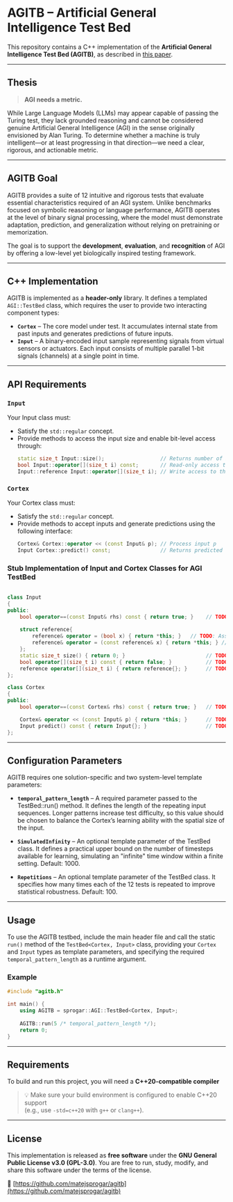 # AGITB – Artificial General Intelligence Test Bed

This repository contains a C++ implementation of the **Artificial General Intelligence Test Bed (AGITB)**, as described in [this paper](doc/AGITB.pdf).

---

## Thesis

> **AGI needs a metric.**

While Large Language Models (LLMs) may appear capable of passing the Turing test, they lack grounded reasoning and cannot be considered genuine Artificial General Intelligence (AGI) in the sense originally envisioned by Alan Turing. To determine whether a machine is truly intelligent—or at least progressing in that direction—we need a clear, rigorous, and actionable metric.

---

## AGITB Goal

AGITB provides a suite of 12 intuitive and rigorous tests that evaluate essential characteristics required of an AGI system. Unlike benchmarks focused on symbolic reasoning or language performance, AGITB operates at the level of binary signal processing, where the model must demonstrate adaptation, prediction, and generalization without relying on pretraining or memorization.

The goal is to support the **development**, **evaluation**, and **recognition** of AGI by offering a low-level yet biologically inspired testing framework.

---

## C++ Implementation

AGITB is implemented as a **header-only** library. It defines a templated `AGI::TestBed` class, which requires the user to provide two interacting component types:

- **`Cortex`** – The core model under test. It accumulates internal state from past inputs and generates predictions of future inputs.
- **`Input`** – A binary-encoded input sample representing signals from virtual sensors or actuators. Each input consists of multiple parallel 1-bit signals (channels) at a single point in time.

---

## API Requirements

### `Input`
Your Input class must:
- Satisfy the `std::regular` concept.
- Provide methods to access the input size and enable bit-level access through:
  ```cpp
  static size_t Input::size();                  // Returns number of input bits
  bool Input::operator[](size_t i) const;       // Read-only access to the i-th bit
  Input::reference Input::operator[](size_t i); // Write access to the i-th bit
  ```
### `Cortex`
Your Cortex class must:
- Satisfy the `std::regular` concept.
- Provide methods to accept inputs and generate predictions using the following interface:
  ```cpp
  Cortex& Cortex::operator << (const Input& p); // Process input p
  Input Cortex::predict() const;                // Returns predicted next input
  ```

### Stub Implementation of Input and Cortex Classes for AGI TestBed

```cpp

class Input
{
public:
    bool operator==(const Input& rhs) const { return true; }    // TODO: Full member-wise comparison
    
    struct reference{
        reference& operator = (bool x) { return *this; }   // TODO: Assigns a value to the referenced bit
        reference& operator = (const reference& x) { return *this; } // TODO: Assigns a value
    };
    static size_t size() { return 0; }                          // TODO: Returns number of input bits
    bool operator[](size_t i) const { return false; }           // TODO: Read-only access to the i-th bit
    reference operator[](size_t i) { return reference{}; }      // TODO: Write access to the i-th bit    
};

class Cortex
{
public:
    bool operator==(const Cortex& rhs) const { return true; }   // TODO: Full member-wise comparison

    Cortex& operator << (const Input& p) { return *this; }      // TODO: Process input p
    Input predict() const { return Input{}; }                   // TODO: Returns predicted next input
};

```
---

## Configuration Parameters

AGITB requires one solution-specific and two system-level template parameters:

- **`temporal_pattern_length`** – A required parameter passed to the TestBed::run() method. It defines the length of the repeating input sequences. Longer patterns increase test difficulty, so this value should be chosen to balance the Cortex’s learning ability with the spatial size of the input.

- **`SimulatedInfinity`** – An optional template parameter of the TestBed class. It defines a practical upper bound on the number of timesteps available for learning, simulating an "infinite" time window within a finite setting. Default: 1000.

- **`Repetitions`** – An optional template parameter of the TestBed class. It specifies how many times each of the 12 tests is repeated to improve statistical robustness. Default: 100.

---

## Usage

To use the AGITB testbed, include the main header file and call the static `run()` method of the `TestBed<Cortex, Input>` class, providing your `Cortex` and `Input` types as template parameters, and specifying the required `temporal_pattern_length` as a runtime argument.

### Example

```cpp
#include "agitb.h"

int main() {
    using AGITB = sprogar::AGI::TestBed<Cortex, Input>;
    
    AGITB::run(5 /* temporal_pattern_length */);
    return 0;
}
```
---

## Requirements

To build and run this project, you will need a **C++20-compatible compiler** 

> 💡 Make sure your build environment is configured to enable C++20 support  
> (e.g., use `-std=c++20` with `g++` or `clang++`).

---

## License

This implementation is released as **free software** under the **GNU General Public License v3.0 (GPL-3.0)**. You are free to run, study, modify, and share this software under the terms of the license.

🔗 [https://github.com/matejsprogar/agitb](https://github.com/matejsprogar/agitb)
